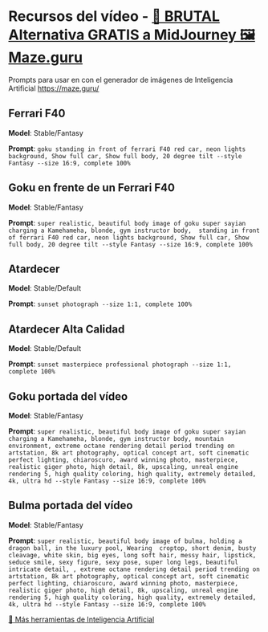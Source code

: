 # Recursos del vídeo - [🎨 BRUTAL Alternativa GRATIS a MidJourney 🖼  Maze.guru](https://youtu.be/CisYWdpWg88)

Prompts para usar en con el generador de imágenes de Inteligencia Artificial https://maze.guru/

## Ferrari F40
**Model**: Stable/Fantasy

**Prompt**: `goku standing in front of ferrari F40 red car, neon lights background, Show full car, Show full body, 20 degree tilt --style Fantasy --size 16:9, complete 100%`

## Goku en frente de un Ferrari F40
**Model**: Stable/Fantasy

**Prompt**: `super realistic, beautiful body image of goku super sayian  charging a Kamehameha, blonde, gym instructor body,  standing in front of ferrari F40 red car, neon lights background, Show full car, Show full body, 20 degree tilt --style Fantasy --size 16:9, complete 100%`

## Atardecer
**Model**: Stable/Default

**Prompt**: `sunset photograph --size 1:1, complete 100%`

## Atardecer Alta Calidad
**Model**: Stable/Default

**Prompt**: `sunset masterpiece professional photograph --size 1:1, complete 100%`

## Goku portada del vídeo
**Model**: Stable/Fantasy

**Prompt**: `super realistic, beautiful body image of goku super sayian  charging a Kamehameha, blonde, gym instructor body, mountain environment, extreme octane rendering detail period trending on artstation, 8k art photography, optical concept art, soft cinematic perfect lighting, chiaroscuro, award winning photo, masterpiece, realistic giger photo, high detail, 8k, upscaling, unreal engine rendering 5, high quality coloring, high quality, extremely detailed, 4k, ultra hd --style Fantasy --size 16:9, complete 100%`

## Bulma portada del vídeo
**Model**: Stable/Fantasy

**Prompt**: `super realistic, beautiful body image of bulma, holding a dragon ball, in the luxury pool, Wearing  croptop, short denim, busty cleavage, white skin, big eyes, long soft hair, messy hair, lipstick, seduce smile, sexy figure, sexy pose, super long legs, beautiful intricate detail, , extreme octane rendering detail period trending on artstation, 8k art photography, optical concept art, soft cinematic perfect lighting, chiaroscuro, award winning photo, masterpiece, realistic giger photo, high detail, 8k, upscaling, unreal engine rendering 5, high quality coloring, high quality, extremely detailed, 4k, ultra hd --style Fantasy --size 16:9, complete 100%`


[🤖 Más herramientas de Inteligencia Artificial](https://www.usitility.com/es/web-apps/inteligencia-artificial/)

